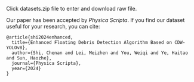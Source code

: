 Click datasets.zip file to enter and download raw file.

Our paper has been accepted by *Physica Scripta*. If you find our dataset useful for your research, you can cite:

```
@article{shi2024enhanced,
  title={Enhanced Floating Debris Detection Algorithm Based on CDW-YOLOv8},
  author={Shi, Chenan and Lei, Meizhen and You, Weiqi and Ye, Haitao and Sun, Haozhe},
  journal={Physica Scripta},
  year={2024}
}
```
